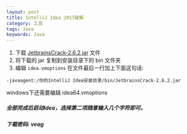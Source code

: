 ```yaml
---
layout: post
title: IntelliJ Idea 2017破解
category: 工具
tags: Java
keywords: Java
---
```


1. 下载 [JetbrainsCrack-2.6.2.jar](http://pan.baidu.com/s/1mhB8jCO) 文件
2. 将下载的 jar 复制到安装目录下的 bin 文件夹
3. 编辑 ```idea.vmoptions``` 在文件最后一行加上下面这句话:

```
-javaagent:/你的IntelliJ Idea安装目录/bin/JetbrainsCrack-2.6.2.jar
```

windows下还需要编辑 idea64.vmoptions
##### 全部完成后启动Idea，选择第二项随意输入几个字符即可。
##### 下载密码: veag